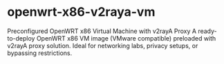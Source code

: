 # openwrt-x86-v2raya-vm
 Preconfigured OpenWRT x86 Virtual Machine with v2rayA Proxy A ready-to-deploy OpenWRT x86 VM image (VMware compatible) preloaded with v2rayA proxy solution. Ideal for networking labs, privacy setups, or bypassing restrictions.
